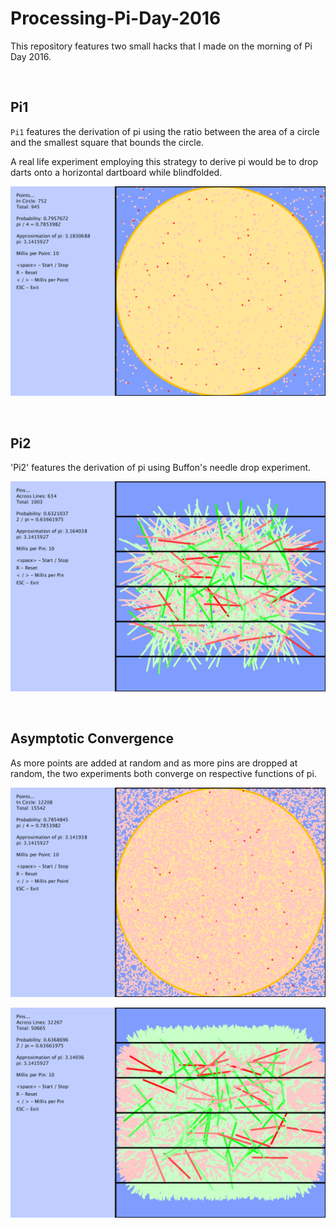 # Processing-Pi-Day-2016

This repository features two small hacks that I made on the morning of Pi Day 2016.

<br>

## Pi1

`Pi1` features the derivation of pi using the ratio between the area of a circle and the smallest square that bounds the circle.

A real life experiment employing this strategy to derive pi would be to drop darts onto a horizontal dartboard while blindfolded.

![Pi1 Screenshot](/screenshots/pi1.png?raw=true "Pi1 Screenshot")

<br>

## Pi2

'Pi2' features the derivation of pi using Buffon's needle drop experiment.

![Pi2 Screenshot](/screenshots/pi2.png?raw=true "Pi2 Screenshot")

<br>

## Asymptotic Convergence

As more points are added at random and as more pins are dropped at random, the two experiments both converge on respective functions of pi.

![Pi1 Asymptotic Convergence Screenshot](/screenshots-asymptotic/pi1.png?raw=true "Pi1 Asymptotic Convergence")

![Pi2 Asymptotic Convergence Screenshot](/screenshots-asymptotic/pi2.png?raw=true "Pi2 Asymptotic Convergence")

